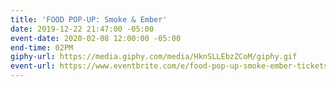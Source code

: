 ```yaml
---
title: 'FOOD POP-UP: Smoke & Ember'
date: 2019-12-22 21:47:00 -05:00
event-date: 2020-02-08 12:00:00 -05:00
end-time: 02PM
giphy-url: https://media.giphy.com/media/HknSLLEbzZCoM/giphy.gif
event-url: https://www.eventbrite.com/e/food-pop-up-smoke-ember-tickets-87074146115
---
```


